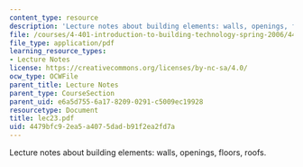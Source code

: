 ```yaml
---
content_type: resource
description: 'Lecture notes about building elements: walls, openings, floors, roofs.'
file: /courses/4-401-introduction-to-building-technology-spring-2006/4479bfc92ea5a4075dadb91f2ea2fd7a_lec23.pdf
file_type: application/pdf
learning_resource_types:
- Lecture Notes
license: https://creativecommons.org/licenses/by-nc-sa/4.0/
ocw_type: OCWFile
parent_title: Lecture Notes
parent_type: CourseSection
parent_uid: e6a5d755-6a17-8209-0291-c5009ec19928
resourcetype: Document
title: lec23.pdf
uid: 4479bfc9-2ea5-a407-5dad-b91f2ea2fd7a
---
```

Lecture notes about building elements: walls, openings, floors, roofs.